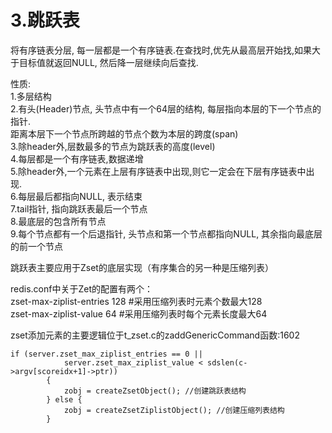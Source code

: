 # 3.跳跃表  
将有序链表分层, 每一层都是一个有序链表.在查找时,优先从最高层开始找,如果大于目标值就返回NULL, 然后降一层继续向后查找.
  
性质:  
1.多层结构  
2.有头(Header)节点, 头节点中有一个64层的结构, 每层指向本层的下一个节点的指针.   
距离本层下一个节点所跨越的节点个数为本层的跨度(span)    
3.除header外,层数最多的节点为跳跃表的高度(level)    
4.每层都是一个有序链表,数据递增  
5.除header外,一个元素在上层有序链表中出现,则它一定会在下层有序链表中出现.  
6.每层最后都指向NULL, 表示结束  
7.tail指针, 指向跳跃表最后一个节点  
8.最底层的包含所有节点  
9.每个节点都有一个后退指针, 头节点和第一个节点都指向NULL, 其余指向最底层的前一个节点

跳跃表主要应用于Zset的底层实现（有序集合的另一种是压缩列表）

redis.conf中关于Zet的配置有两个：  
zset-max-ziplist-entries 128    #采用压缩列表时元素个数最大128  
zset-max-ziplist-value 64       #采用压缩列表时每个元素长度最大64


zset添加元素的主要逻辑位于t_zset.c的zaddGenericCommand函数:1602  
```
if (server.zset_max_ziplist_entries == 0 ||
            server.zset_max_ziplist_value < sdslen(c->argv[scoreidx+1]->ptr))
        {
            zobj = createZsetObject(); //创建跳跃表结构
        } else {
            zobj = createZsetZiplistObject(); //创建压缩列表结构
        }
```

